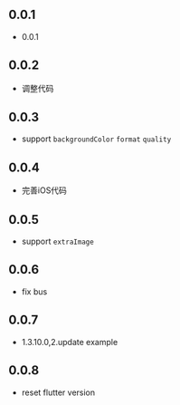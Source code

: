 ## 0.0.1

* 0.0.1

## 0.0.2

* 调整代码

## 0.0.3

* support `backgroundColor` `format` `quality`

## 0.0.4

* 完善iOS代码

## 0.0.5

* support `extraImage`

## 0.0.6

* fix bus

## 0.0.7

* 1.3.10.0,2.update example

## 0.0.8

* reset flutter version